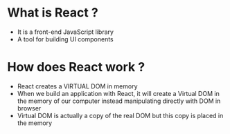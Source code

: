 # What is React ?
- It is a front-end JavaScript library
- A tool for building UI components

# How does React work ?
- React creates a VIRTUAL DOM in memory
- When we build an application with React, it will create a Virtual DOM in the memory of our computer instead manipulating directly with DOM in browser
- Virtual DOM is actually a copy of the real DOM but this copy is placed in the memory